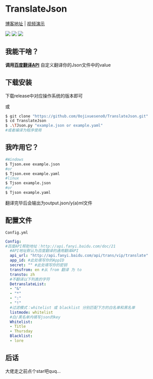 # TranslateJson

[博客地址](#) | [视频演示](#)

![](https://img.shields.io/badge/TranslateJson-python-green?style=flat&logo=Python) ![](https://img.shields.io/badge/License-AGPL--3.0_License-yellow?style=flat) ![](https://img.shields.io/badge/Version-0.2.0-blueviolet?style=flat)

## 我能干啥？

**调用[百度翻译API](http://api.fanyi.baidu.com/doc/11)** 自定义翻译你的Json文件中的value

## 下载安装

下载release中对应操作系统的版本即可

或

```bash
$ git clone "https://github.com/0ojixueseno0/TranslateJson.git"
$ cd TranslateJson
$ .\TJson.py "example.json or example.yaml"
#或者编译为程序使用
```

## 我咋用它？

```bash
#Windows
$ Tjson.exe example.json
#or
$ Tjson.exe example.yaml
#linux
$ Tjson example.json
#or
$ Tjson example.yaml
```

翻译完毕后会输出为output.json/y(a)ml文件

## 配置文件

```Config.yml```

```yml
Config:
#百度API帮助地址：http://api.fanyi.baidu.com/doc/21
  #API地址默认为百度翻译的通用翻译API
  api_url: "http://api.fanyi.baidu.com/api/trans/vip/translate"
  app_id: #此处填写你的AppID
  secret: "" #此处填写你的密钥
  transfrom: en #从 from 翻译 为 to
  transto: zh
  #不翻译以下列表的字符
  DetranslateList:
  - "&"
  - "*"
  - ":"
  - "!"
  #过滤模式：whitelist 或 blacklist 分别匹配下方的白名单和黑名单
  listmode: whitelist
  #白/黑名单内填写json的key
  Whitelist:
  - Title
  - Thursday
  Blacklist:
  - lore

```

## 后话

大佬走之前点个star吧quq...